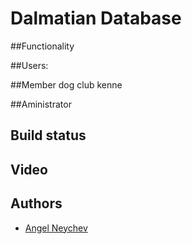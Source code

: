 # Dalmatian Database

##Functionality

##Users:

##Member dog club kenne

##Aministrator

## Build status

## Video


## Authors

- [Angel Neychev](https://github.com/angelneychev)
